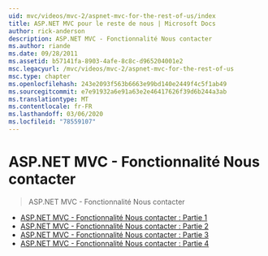 ```yaml
---
uid: mvc/videos/mvc-2/aspnet-mvc-for-the-rest-of-us/index
title: ASP.NET MVC pour le reste de nous | Microsoft Docs
author: rick-anderson
description: ASP.NET MVC - Fonctionnalité Nous contacter
ms.author: riande
ms.date: 09/28/2011
ms.assetid: b57141fa-8903-4afe-8c8c-d965204001e2
msc.legacyurl: /mvc/videos/mvc-2/aspnet-mvc-for-the-rest-of-us
msc.type: chapter
ms.openlocfilehash: 243e2093f563b6663e99bd140e2449f4c5f1ab49
ms.sourcegitcommit: e7e91932a6e91a63e2e46417626f39d6b244a3ab
ms.translationtype: MT
ms.contentlocale: fr-FR
ms.lasthandoff: 03/06/2020
ms.locfileid: "78559107"
---
```

# <a name="aspnet-mvc-for-the-rest-of-us"></a>ASP.NET MVC - Fonctionnalité Nous contacter

> ASP.NET MVC - Fonctionnalité Nous contacter

- [ASP.NET MVC - Fonctionnalité Nous contacter : Partie 1](aspnet-mvc-for-the-rest-of-us-part-1.md)
- [ASP.NET MVC - Fonctionnalité Nous contacter : Partie 2](aspnet-mvc-for-the-rest-of-us-part-2.md)
- [ASP.NET MVC - Fonctionnalité Nous contacter : Partie 3](aspnet-mvc-for-the-rest-of-us-part-3.md)
- [ASP.NET MVC - Fonctionnalité Nous contacter : Partie 4](aspnet-mvc-for-the-rest-of-us-part-4.md)
